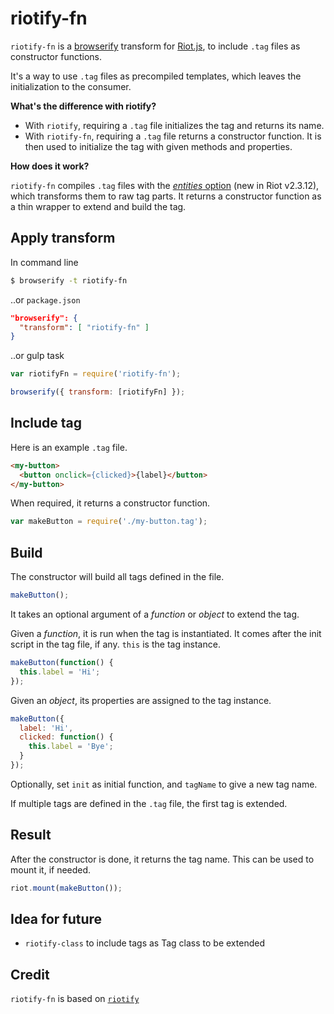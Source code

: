 # riotify-fn

`riotify-fn` is a [browserify](http://browserify.org/) transform for [Riot.js](http://riotjs.com/), to include `.tag` files as constructor functions.

It's a way to use `.tag` files as precompiled templates, which leaves the initialization to the consumer.

**What's the difference with riotify?**

- With `riotify`, requiring a `.tag` file initializes the tag and returns its name.
- With `riotify-fn`, requiring a `.tag` file returns a constructor function. It is then used to initialize the tag with given methods and properties.

**How does it work?**

`riotify-fn` compiles `.tag` files with the [*entities* option](https://github.com/riot/compiler/blob/dev/doc/guide.md#compiler-options) (new in Riot v2.3.12), which transforms them to raw tag parts. It returns a constructor function as a thin wrapper to extend and build the tag.


## Apply transform

In command line

```bash
$ browserify -t riotify-fn
```

..or `package.json`

```json
"browserify": {
  "transform": [ "riotify-fn" ]
}
```

..or gulp task

```javascript
var riotifyFn = require('riotify-fn');

browserify({ transform: [riotifyFn] });
```

## Include tag

Here is an example `.tag` file.

```html
<my-button>
  <button onclick={clicked}>{label}</button>
</my-button>
```

When required, it returns a constructor function.

```javascript
var makeButton = require('./my-button.tag');
```

## Build

The constructor will build all tags defined in the file.

```javascript
makeButton();
```

It takes an optional argument of a *function* or *object* to extend the tag.

Given a *function*, it is run when the tag is instantiated. It comes after the init script in the tag file, if any. `this` is the tag instance.

```javascript
makeButton(function() {
  this.label = 'Hi';
});
```

Given an *object*, its properties are assigned to the tag instance.

```javascript
makeButton({
  label: 'Hi',
  clicked: function() {
    this.label = 'Bye';
  }
});
```

Optionally, set `init` as initial function, and `tagName` to give a new tag name.

If multiple tags are defined in the `.tag` file, the first tag is extended.

## Result

After the constructor is done, it returns the tag name. This can be used to mount it, if needed.

```javascript
riot.mount(makeButton());
```

## Idea for future

- `riotify-class` to include tags as Tag class to be extended

## Credit

`riotify-fn` is based on [`riotify`](https://github.com/jhthorsen/riotify)
